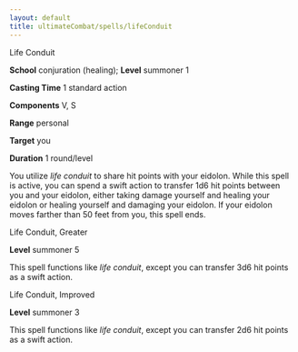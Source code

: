 ```yaml
---
layout: default
title: ultimateCombat/spells/lifeConduit
---
```

Life Conduit

**School** conjuration (healing); **Level** summoner 1

**Casting Time** 1 standard action

**Components** V, S

**Range** personal

**Target** you

**Duration** 1 round/level

You utilize _life conduit_ to share hit points with your eidolon. While this spell is active, you can spend a swift action to transfer 1d6 hit points between you and your eidolon, either taking damage yourself and healing your eidolon or healing yourself and damaging your eidolon. If your eidolon moves farther than 50 feet from you, this spell ends.

Life Conduit, Greater

**Level** summoner 5

This spell functions like _life conduit_, except you can transfer 3d6 hit points as a swift action.

Life Conduit, Improved

**Level** summoner 3

This spell functions like _life conduit_, except you can transfer 2d6 hit points as a swift action.

